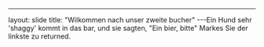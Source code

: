---
layout: slide
title: "Wilkommen nach unser zweite bucher"
---Ein Hund sehr 'shaggy' kommt in das bar, und sie sagten, "Ein bier, bitte"
Markes Sie der linkste zu returned.

